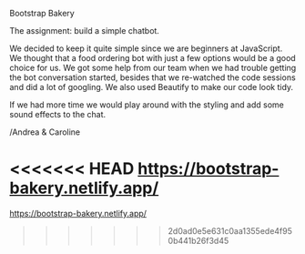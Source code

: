 

Bootstrap Bakery

The assignment: build a simple chatbot.

We decided to keep it quite simple since we are beginners at JavaScript. We thought that a food ordering bot with just a few options would be a good choice for us. We got some help from our team when we had trouble getting the bot conversation started, besides that we re-watched the code sessions and did a lot of googling. We also used Beautify to make our code look tidy.

If we had more time we would play around with the styling and add some sound effects to the chat. 

/Andrea & Caroline


<<<<<<< HEAD
https://bootstrap-bakery.netlify.app/
=======
https://bootstrap-bakery.netlify.app/
>>>>>>> 2d0ad0e5e631c0aa1355ede4f950b441b26f3d45
